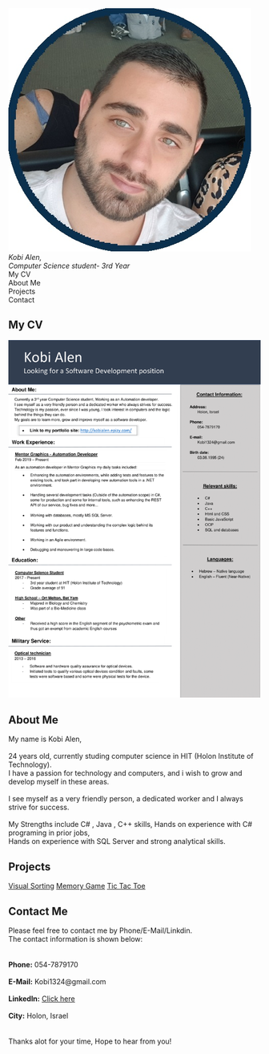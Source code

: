 <!DOCTYPE html>
<html lang="en">
<head>
    <meta charset="UTF-8">
    <meta name="viewport" content="width=device-width, initial-scale=1.0">
    <meta http-equiv="X-UA-Compatible" content="ie=edge">
    <link rel="stylesheet" href="styleCVup.css">
    <title>Kobi Alen</title>
</head>
<body>
    <div class="topbar">
        <div>
            <img src="tempImgCV/profileCV.png" alt="profile">
        </div>
        <div class="brief">
            <em> Kobi Alen, <br> Computer Science student- 3rd Year </em>
        </div>
    </div>
    <div class="navi">
        <div>
            <div id="cvnav">My CV</div>
        </div>
        <div>
            <div id="aboutnav">About Me</div>
        </div>
        <div>
            <div id="projectsnav">Projects</div>
        </div>
        <div>
            <div id="contactnav">Contact</div>
        </div>
    </div>
    <div class="cvimg">
        <h2>My CV</h2>
        <img src="tempImgCV/Kobi Alen- cvupdated1-1.png" alt="cvfile">
    </div>
    <div class="aboutme">
        <h2>About Me</h2>
        <div> 
            My name is Kobi Alen,<br><br>
            24 years old, currently studing computer science in HIT (Holon Institute of Technology).<br>
            I have a passion for technology and computers, and i wish to grow and develop myself in these areas.<br><br>
            I see myself as a very friendly person, a dedicated worker and I always strive for success.<br><br>
            My Strengths include C# , Java , C++ skills, Hands on experience with C# programing in prior jobs, <br>Hands on experience with SQL Server and strong analytical skills.
        </div>
    </div>
    <div class="projects">
        <h2>Projects</h2>
        <div class="projgrid">
            <a class="visualsorting" href="visualsorting.html">Visual Sorting</a> 
            <a class="memorygame" href="memorygame.html">Memory Game</a>
            <a class="tictactoe" href="tictactoe.html">Tic Tac Toe</a>    
        </div>
    </div>
    <div class="contact">
        <h2>Contact Me</h2>
        <div>
                Please feel free to contact me by Phone/E-Mail/Linkdin.<br>The contact information is shown below:<br><br><br>
                <strong>Phone:</strong> 054-7879170<br><br>
                <strong>E-Mail:</strong> Kobi1324@gmail.com<br><br>
                <strong>LinkedIn:</strong> <a href="http://www.linkedin.com/in/kobi-alen-147a0a160">Click here</a> <br><br>
                <strong>City:</strong> Holon, Israel
                <br><br><br>Thanks alot for your time, Hope to hear from you!
        </div>
    </div>
    <script src="jsscript.js"></script>
</body>
</html>
